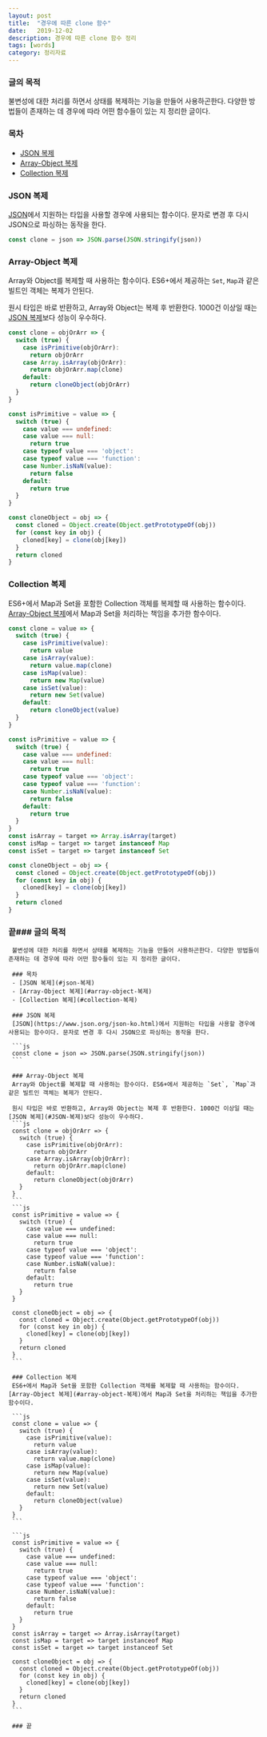 ```yaml
---
layout: post
title:  "경우에 따른 clone 함수"
date:   2019-12-02
description: 경우에 따른 clone 함수 정리 
tags: [words]
category: 정리자료
---
```

### 글의 목적
불변성에 대한 처리를 하면서 상태를 복제하는 기능을 만들어 사용하곤한다. 다양한 방법들이 존재하는 데 경우에 따라 어떤 함수들이 있는 지 정리한 글이다.

### 목차
- [JSON 복제](#json-복제)
- [Array-Object 복제](#array-object-복제)
- [Collection 복제](#collection-복제)

### JSON 복제
[JSON](https://www.json.org/json-ko.html)에서 지원하는 타입을 사용할 경우에 사용되는 함수이다. 문자로 변경 후 다시 JSON으로 파싱하는 동작을 한다.

```js
const clone = json => JSON.parse(JSON.stringify(json))
```

### Array-Object 복제
Array와 Object를 복제할 때 사용하는 함수이다. ES6+에서 제공하는 `Set`, `Map`과 같은 빌트인 객체는 복제가 안된다.

원시 타입은 바로 반환하고, Array와 Object는 복제 후 반환한다. 1000건 이상일 때는 [JSON 복제](#JSON-복제)보다 성능이 우수하다.
```js
const clone = objOrArr => {
  switch (true) {
    case isPrimitive(objOrArr):
      return objOrArr
    case Array.isArray(objOrArr):
      return objOrArr.map(clone)
    default:
      return cloneObject(objOrArr)
  }
}
```
```js
const isPrimitive = value => {
  switch (true) {
    case value === undefined:
    case value === null:
      return true
    case typeof value === 'object':
    case typeof value === 'function':
    case Number.isNaN(value):
      return false
    default:
      return true
  }
}

const cloneObject = obj => {
  const cloned = Object.create(Object.getPrototypeOf(obj))
  for (const key in obj) {
    cloned[key] = clone(obj[key])
  }
  return cloned
}
```

### Collection 복제
ES6+에서 Map과 Set을 포함한 Collection 객체를 복제할 때 사용하는 함수이다. [Array-Object 복제](#array-object-복제)에서 Map과 Set을 처리하는 책임을 추가한 함수이다.

```js
const clone = value => {
  switch (true) {
    case isPrimitive(value):
      return value
    case isArray(value):
      return value.map(clone)
    case isMap(value):
      return new Map(value)
    case isSet(value):
      return new Set(value)
    default:
      return cloneObject(value)
  }
}
```

```js
const isPrimitive = value => {
  switch (true) {
    case value === undefined:
    case value === null:
      return true
    case typeof value === 'object':
    case typeof value === 'function':
    case Number.isNaN(value):
      return false
    default:
      return true
  }
}
const isArray = target => Array.isArray(target)
const isMap = target => target instanceof Map
const isSet = target => target instanceof Set

const cloneObject = obj => {
  const cloned = Object.create(Object.getPrototypeOf(obj))
  for (const key in obj) {
    cloned[key] = clone(obj[key])
  }
  return cloned
}
```

### 끝### 글의 목적
     불변성에 대한 처리를 하면서 상태를 복제하는 기능을 만들어 사용하곤한다. 다양한 방법들이 존재하는 데 경우에 따라 어떤 함수들이 있는 지 정리한 글이다.
     
     ### 목차
     - [JSON 복제](#json-복제)
     - [Array-Object 복제](#array-object-복제)
     - [Collection 복제](#collection-복제)
     
     ### JSON 복제
     [JSON](https://www.json.org/json-ko.html)에서 지원하는 타입을 사용할 경우에 사용되는 함수이다. 문자로 변경 후 다시 JSON으로 파싱하는 동작을 한다.
     
     ```js
     const clone = json => JSON.parse(JSON.stringify(json))
     ```
     
     ### Array-Object 복제
     Array와 Object를 복제할 때 사용하는 함수이다. ES6+에서 제공하는 `Set`, `Map`과 같은 빌트인 객체는 복제가 안된다.
     
     원시 타입은 바로 반환하고, Array와 Object는 복제 후 반환한다. 1000건 이상일 때는 [JSON 복제](#JSON-복제)보다 성능이 우수하다.
     ```js
     const clone = objOrArr => {
       switch (true) {
         case isPrimitive(objOrArr):
           return objOrArr
         case Array.isArray(objOrArr):
           return objOrArr.map(clone)
         default:
           return cloneObject(objOrArr)
       }
     }
     ```
     ```js
     const isPrimitive = value => {
       switch (true) {
         case value === undefined:
         case value === null:
           return true
         case typeof value === 'object':
         case typeof value === 'function':
         case Number.isNaN(value):
           return false
         default:
           return true
       }
     }
     
     const cloneObject = obj => {
       const cloned = Object.create(Object.getPrototypeOf(obj))
       for (const key in obj) {
         cloned[key] = clone(obj[key])
       }
       return cloned
     }
     ```
     
     ### Collection 복제
     ES6+에서 Map과 Set을 포함한 Collection 객체를 복제할 때 사용하는 함수이다. [Array-Object 복제](#array-object-복제)에서 Map과 Set을 처리하는 책임을 추가한 함수이다.
     
     ```js
     const clone = value => {
       switch (true) {
         case isPrimitive(value):
           return value
         case isArray(value):
           return value.map(clone)
         case isMap(value):
           return new Map(value)
         case isSet(value):
           return new Set(value)
         default:
           return cloneObject(value)
       }
     }
     ```
     
     ```js
     const isPrimitive = value => {
       switch (true) {
         case value === undefined:
         case value === null:
           return true
         case typeof value === 'object':
         case typeof value === 'function':
         case Number.isNaN(value):
           return false
         default:
           return true
       }
     }
     const isArray = target => Array.isArray(target)
     const isMap = target => target instanceof Map
     const isSet = target => target instanceof Set
     
     const cloneObject = obj => {
       const cloned = Object.create(Object.getPrototypeOf(obj))
       for (const key in obj) {
         cloned[key] = clone(obj[key])
       }
       return cloned
     }
     ```
     
     ### 끝